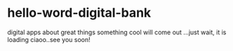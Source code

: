 # hello-word-digital-bank
digital apps about great things
something cool will come out
...just wait, it is loading
ciaoo..see you soon!
